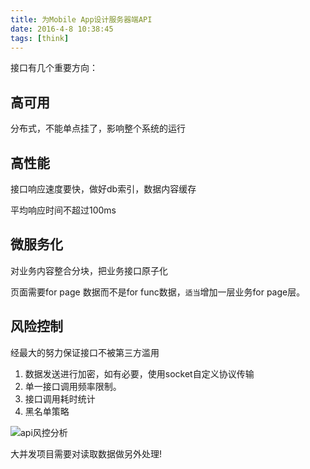 ```yaml
---
title: 为Mobile App设计服务器端API
date: 2016-4-8 10:38:45
tags: [think]
---
```


接口有几个重要方向：

## 高可用

分布式，不能单点挂了，影响整个系统的运行

## 高性能

接口响应速度要快，做好db索引，数据内容缓存

平均响应时间不超过100ms

## 微服务化

对业务内容整合分块，把业务接口原子化

页面需要for page 数据而不是for func数据，`适当`增加一层业务for page层。

## 风险控制

经最大的努力保证接口不被第三方滥用

1. 数据发送进行加密，如有必要，使用socket自定义协议传输
2. 单一接口调用频率限制。
3. 接口调用耗时统计
4. 黑名单策略

![api风控分析](https://img-fotki.yandex.ru/get/124786/140361620.5/0_179a93_9da75f30_orig.png)

大并发项目需要对读取数据做另外处理!